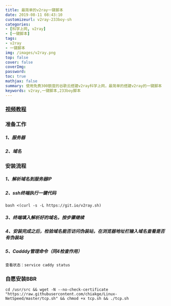 ```yaml
---
title: 最简单的v2ray一键脚本
date: 2019-08-11 08:43:10
customizeurl: v2ray-233boy-sh
categories:
- [科学上网, v2ray]
- [一键脚本]
tags:
- v2ray
- 一键脚本
img: /images/v2ray.png
top: false
cover: false
coverImg: 
password: 
toc: true
mathjax: false
summary: 使用免费300额度的谷歌云搭建v2ray科学上网，最简单的搭建v2ray的一键脚本
keywords: v2ray,一键脚本,233boy脚本
---
```


### [视频教程](https://www.youtube.com/watch?v=aoMiqynu3fU)

### 准备工作

##### 1、服务器	

##### 2、域名

### 安装流程

##### 1、解析域名到服务器IP

##### 2、ssh终端执行一键代码

```
bash <(curl -s -L https://git.io/v2ray.sh) 
```

##### 3、终端填入解析好的域名，按步骤继续

##### 4、安装完成之后，检验域名能否访问伪装站，在浏览器地址栏输入域名查看是否有伪装站

##### 5、Cadddy管理命令（同4检查作用）

```
查看状态：service caddy status
```

### 自愿安装BBR

```shell
cd /usr/src && wget -N --no-check-certificate "https://raw.githubusercontent.com/chiakge/Linux-NetSpeed/master/tcp.sh" && chmod +x tcp.sh && ./tcp.sh
```
